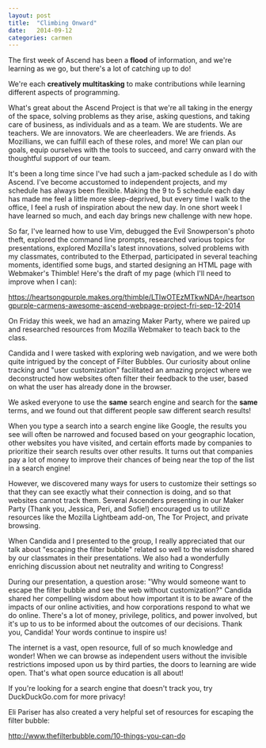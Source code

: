 ```yaml
---
layout: post
title:  "Climbing Onward"
date:   2014-09-12
categories: carmen
---
```



The first week of Ascend has been a **flood** of information, and we're learning as we go, but there's a lot of catching up to do!

We're each **creatively multitasking** to make contributions while learning different aspects of programming.

What's great about the Ascend Project is that we're all taking in the energy of the space, solving problems as they arise, asking questions, and taking care of business, as individuals and as a team.  We are students.  We are teachers.  We are innovators.  We are cheerleaders.  We are friends.  As Mozillians, we can fulfill each of these roles, and more!  We can plan our goals, equip ourselves with the tools to succeed, and carry onward with the thoughtful support of our team.

It's been a long time since I've had such a jam-packed schedule as I do with Ascend.  I've become accustomed to independent projects, and my schedule has always been flexible.  Making the 9 to 5 schedule each day has made me feel a little more sleep-deprived, but every time I walk to the office, I feel a rush of inspiration about the new day.  In one short week I have learned so much, and each day brings new challenge with new hope. 

So far, I've learned how to use Vim, debugged the Evil Snowperson's photo theft, explored the command line prompts, researched various topics for presentations, explored Mozilla's latest innovations, solved problems with my classmates, contributed to the Etherpad, participated in several teaching moments, identified some bugs, and started designing an HTML page with Webmaker's Thimble!  Here's the draft of my page (which I'll need to improve when I can):

https://heartsongpurple.makes.org/thimble/LTIwOTEzMTkwNDA=/heartsongpurple-carmens-awesome-ascend-webpage-project-fri-sep-12-2014

On Friday this week, we had an amazing Maker Party, where we paired up and researched resources from Mozilla Webmaker to teach back to the class.

Candida and I were tasked with exploring web navigation, and we were both quite intrigued by the concept of Filter Bubbles.  Our curiosity about online tracking and "user customization" facilitated an amazing project where we deconstructed how websites often filter their feedback to the user, based on what the user has already done in the browser.

We asked everyone to use the **same** search engine and search for the **same** terms, and we found out that different people saw different search results!

When you type a search into a search engine like Google, the results you see will often be narrowed and focused based on your geographic location, other websites you have visited, and certain efforts made by companies to prioritize their search results over other results.  It turns out that companies pay a lot of money to improve their chances of being near the top of the list in a search engine!

However, we discovered many ways for users to customize their settings so that they can see exactly what their connection is doing, and so that websites cannot track them.  Several Ascenders presenting in our Maker Party (Thank you, Jessica, Peri, and Sofie!) encouraged us to utilize resources like the Mozilla Lightbeam add-on, The Tor Project, and private browsing.

When Candida and I presented to the group, I really appreciated that our talk about "escaping the filter bubble" related so well to the wisdom shared by our classmates in their presentations.  We also had a wonderfully enriching discussion about net neutrality and writing to Congress!

During our presentation, a question arose: "Why would someone want to escape the filter bubble and see the web without customization?"  Candida shared her compelling wisdom about how important it is to be aware of the impacts of our online activities, and how corporations respond to what we do online.  There's a lot of money, privilege, politics, and power involved, but it's up to us to be informed about the outcomes of our decisions.  Thank you, Candida!  Your words continue to inspire us!

The internet is a vast, open resource, full of so much knowledge and wonder!  When we can browse as independent users without the invisible restrictions imposed upon us by third parties, the doors to learning are wide open.  That's what open source education is all about!

If you're looking for a search engine that doesn't track you, try DuckDuckGo.com for more privacy!

Eli Pariser has also created a very helpful set of resources for escaping the filter bubble:

http://www.thefilterbubble.com/10-things-you-can-do